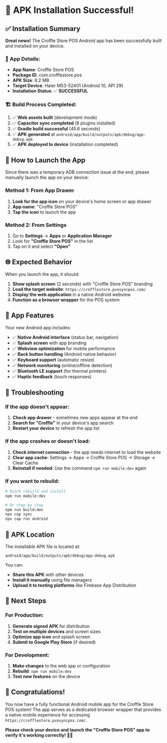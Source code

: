 # 🎉 APK Installation Successful!

## ✅ Installation Summary

**Great news!** The Croffle Store POS Android app has been successfully built and installed on your device.

### 📱 App Details:
- **App Name**: Croffle Store POS
- **Package ID**: com.crofflestore.pos
- **APK Size**: 8.2 MB
- **Target Device**: Haier M53-52401 (Android 10, API 29)
- **Installation Status**: ✅ **SUCCESSFUL**

### 🏗️ Build Process Completed:
1. ✅ **Web assets built** (development mode)
2. ✅ **Capacitor sync completed** (8 plugins installed)
3. ✅ **Gradle build successful** (45.6 seconds)
4. ✅ **APK generated** at `android/app/build/outputs/apk/debug/app-debug.apk`
5. ✅ **APK deployed to device** (installation completed)

## 📱 How to Launch the App

Since there was a temporary ADB connection issue at the end, please manually launch the app on your device:

### Method 1: From App Drawer
1. **Look for the app icon** on your device's home screen or app drawer
2. **App name**: "Croffle Store POS"
3. **Tap the icon** to launch the app

### Method 2: From Settings
1. Go to **Settings** → **Apps** or **Application Manager**
2. Look for **"Croffle Store POS"** in the list
3. Tap on it and select **"Open"**

## 🌐 Expected Behavior

When you launch the app, it should:

1. **Show splash screen** (2 seconds) with "Croffle Store POS" branding
2. **Load the target website**: `https://crofflestore.pvosyncpos.com/`
3. **Display the web application** in a native Android webview
4. **Function as a browser wrapper** for the POS system

## 🔧 App Features

Your new Android app includes:

- ✅ **Native Android interface** (status bar, navigation)
- ✅ **Splash screen** with app branding
- ✅ **Webview optimization** for mobile performance
- ✅ **Back button handling** (Android native behavior)
- ✅ **Keyboard support** (automatic resize)
- ✅ **Network monitoring** (online/offline detection)
- ✅ **Bluetooth LE support** (for thermal printers)
- ✅ **Haptic feedback** (touch responses)

## 🐛 Troubleshooting

### If the app doesn't appear:
1. **Check app drawer** - sometimes new apps appear at the end
2. **Search for "Croffle"** in your device's app search
3. **Restart your device** to refresh the app list

### If the app crashes or doesn't load:
1. **Check internet connection** - the app needs internet to load the website
2. **Clear app cache**: Settings → Apps → Croffle Store POS → Storage → Clear Cache
3. **Reinstall if needed**: Use the command `npm run mobile:dev` again

### If you want to rebuild:
```bash
# Quick rebuild and install
npm run mobile:dev

# Or step by step
npm run build:dev
npx cap sync
npx cap run android
```

## 📁 APK Location

The installable APK file is located at:
```
android/app/build/outputs/apk/debug/app-debug.apk
```

You can:
- **Share this APK** with other devices
- **Install it manually** using file managers
- **Upload it to testing platforms** like Firebase App Distribution

## 🚀 Next Steps

### For Production:
1. **Generate signed APK** for distribution
2. **Test on multiple devices** and screen sizes
3. **Optimize app icon** and splash screen
4. **Submit to Google Play Store** (if desired)

### For Development:
1. **Make changes** to the web app or configuration
2. **Rebuild**: `npm run mobile:dev`
3. **Test new features** on the device

## 🎊 Congratulations!

You now have a fully functional Android mobile app for the Croffle Store POS system! The app serves as a dedicated browser wrapper that provides a native mobile experience for accessing `https://crofflestore.pvosyncpos.com/`.

**Please check your device and launch the "Croffle Store POS" app to verify it's working correctly!** 📱✨
